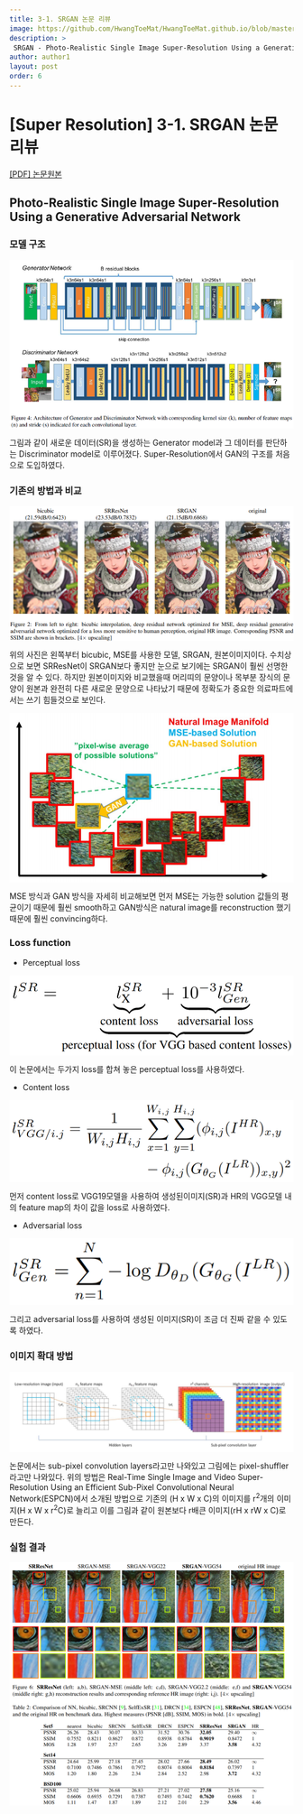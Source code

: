 ```yaml
---
title: 3-1. SRGAN 논문 리뷰
image: https://github.com/HwangToeMat/HwangToeMat.github.io/blob/master/assets/img/thumbnail/pr-3-1.png?raw=true
description: >
 SRGAN - Photo-Realistic Single Image Super-Resolution Using a Generative Adversarial Network을 읽고 논문 주요내용을 정리해본다.
author: author1
layout: post
order: 6
---
```

# [Super Resolution] 3-1. SRGAN 논문 리뷰

<a href="https://arxiv.org/abs/1609.04802">[PDF] 논문원본</a>

## Photo-Realistic Single Image Super-Resolution Using a Generative Adversarial Network

### 모델 구조

<img src="https://github.com/HwangToeMat/HwangToeMat.github.io/blob/master/assets/img/thumbnail/pr-3-1.png?raw=true" style="max-width:100%;margin-left: auto; margin-right: auto; display: block;">

그림과 같이 새로운 데이터(SR)을 생성하는 Generator model과 그 데이터를 판단하는 Discriminator model로 이루어졌다. Super-Resolution에서 GAN의 구조를 처음으로 도입하였다.


### 기존의 방법과 비교

<img src="https://github.com/HwangToeMat/HwangToeMat.github.io/blob/master/Paper-Review/image/SRGAN/image1.png?raw=true" style="max-width:100%;margin-left: auto; margin-right: auto; display: block;">

위의 사진은 왼쪽부터 bicubic, MSE를 사용한 모델, SRGAN, 원본이미지이다. 수치상으로 보면 SRResNet이 SRGAN보다 좋지만 눈으로 보기에는 SRGAN이 훨씬 선명한 것을 알 수 있다. 하지만 원본이미지와 비교했을때 머리띠의 문양이나 목부분 장식의 문양이 원본과 완전히 다른 새로운 문양으로 나타났기 때문에 정확도가 중요한 의료파트에서는 쓰기 힘들것으로 보인다.

<img src="https://github.com/HwangToeMat/HwangToeMat.github.io/blob/master/Paper-Review/image/SRGAN/image2.png?raw=true" style="max-width:100%;margin-left: auto; margin-right: auto; display: block;">

MSE 방식과 GAN 방식을 자세히 비교해보면 먼저 MSE는 가능한 solution 값들의 평균이기 때문에 훨씬 smooth하고 GAN방식은 natural image를 reconstruction 했기때문에 훨씬 convincing하다. 

### Loss function

* Perceptual loss

<img src="https://github.com/HwangToeMat/HwangToeMat.github.io/blob/master/Paper-Review/image/SRGAN/image3.png?raw=true" style="max-width:100%;margin-left: auto; margin-right: auto; display: block;">

이 논문에서는 두가지 loss를 합쳐 놓은 perceptual loss를 사용하였다.

* Content loss

<img src="https://github.com/HwangToeMat/HwangToeMat.github.io/blob/master/Paper-Review/image/SRGAN/image4.png?raw=true" style="max-width:100%;margin-left: auto; margin-right: auto; display: block;">

먼저 content loss로 VGG19모델을 사용하여 생성된이미지(SR)과 HR의 VGG모델 내의 feature map의 차이 값을 loss로 사용하였다.

* Adversarial loss

<img src="https://github.com/HwangToeMat/HwangToeMat.github.io/blob/master/Paper-Review/image/SRGAN/image5.png?raw=true" style="max-width:100%;margin-left: auto; margin-right: auto; display: block;">

그리고 adversarial loss를 사용하여 생성된 이미지(SR)이 조금 더 진짜 같을 수 있도록 하였다. 

### 이미지 확대 방법

<img src="https://github.com/HwangToeMat/HwangToeMat.github.io/blob/master/Paper-Review/image/SRGAN/image7.png?raw=true" style="max-width:100%;margin-left: auto; margin-right: auto; display: block;">

논문에서는 sub-pixel convolution layers라고만 나와있고 그림에는 pixel-shuffler라고만 나와있다. 위의 방법은 Real-Time Single Image and Video Super-Resolution Using an Efficient Sub-Pixel Convolutional Neural Network(ESPCN)에서 소개된 방법으로 기존의 (H x W x C)의 이미지를 r<sup>2</sup>개의 이미지(H x W x r<sup>2</sup>C)로 늘리고 이를 그림과 같이 원본보다 r배큰 이미지(rH x rW x C)로 만든다.

### 실험 결과

<img src="https://github.com/HwangToeMat/HwangToeMat.github.io/blob/master/Paper-Review/image/SRGAN/image6.png?raw=true" style="max-width:100%;margin-left: auto; margin-right: auto; display: block;">
